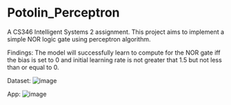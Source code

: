 # Potolin_Perceptron
A CS346 Intelligent Systems 2 assignment.
This project aims to implement a simple NOR logic gate using perceptron algorithm.

Findings:
The model will successfully learn to compute for the NOR gate iff the bias is set to 0 and initial learning rate is not greater that 1.5 but not less than or equal to 0.


Dataset:
![image](https://user-images.githubusercontent.com/111875528/224018315-f2618e0a-2aae-4ebf-9320-5ccdcb579cf3.png)


App:
![image](https://user-images.githubusercontent.com/111875528/224018116-4e1fcca5-80e9-4194-8595-ebee2ced19fc.png)


